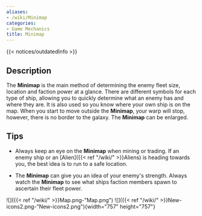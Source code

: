 ```yaml
---
aliases:
- /wiki/Minimap
categories:
- Game Mechanics
title: Minimap
---  
```


{{< notices/outdatedInfo >}} 

## Description

The **Minimap** is the main method of determining the enemy fleet size, location and faction power at a glance. There are different symbols for each type of ship, allowing you to quickly determine what an enemy has and where they are. It is also used so you know where your own ship is on the map. When you start to move outside the **Minimap**, your warp will stop, however, there is no border to the galaxy. The **Minimap** can be enlarged.

## Tips

- Always keep an eye on the **Minimap** when mining or trading. If an enemy ship or an [Alien]({{< ref "/wiki/" >}}Aliens) is heading towards you, the best idea is to run to a safe location.

<!-- -->

- The **Minimap** can give you an idea of your enemy's strength. Always watch the **Minimap** to see what ships faction members spawn to ascertain their fleet power.

![]({{< ref "/wiki/" >}}Map.png-"Map.png") ![]({{< ref "/wiki/" >}}New-icons2.png-"New-icons2.png"){width="757" height="757"}
